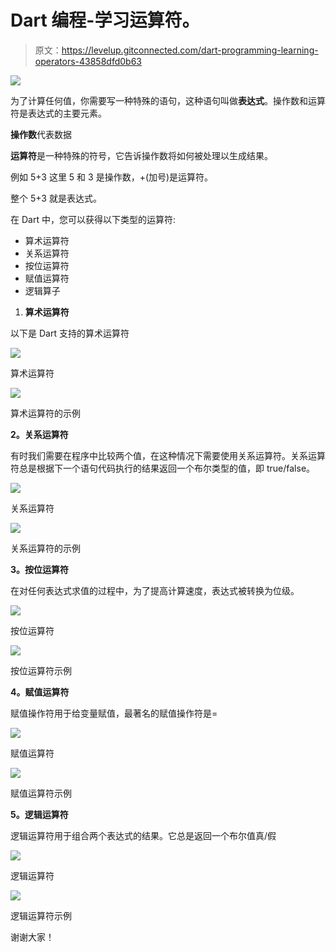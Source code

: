 # Dart 编程-学习运算符。

> 原文：<https://levelup.gitconnected.com/dart-programming-learning-operators-43858dfd0b63>

![](img/f697b3c193056f28937f8bddb109588c.png)

为了计算任何值，你需要写一种特殊的语句，这种语句叫做**表达式**。操作数和运算符是表达式的主要元素。

**操作数**代表数据

**运算符**是一种特殊的符号，它告诉操作数将如何被处理以生成结果。

例如 5+3 这里 5 和 3 是操作数，+(加号)是运算符。

整个 5+3 就是表达式。

在 Dart 中，您可以获得以下类型的运算符:

*   算术运算符
*   关系运算符
*   按位运算符
*   赋值运算符
*   逻辑算子

1.  **算术运算符**

以下是 Dart 支持的算术运算符

![](img/bcb6658ef14877ac15f7629a17714180.png)

算术运算符

![](img/341f2e12290e42049a5d75298aa73a0c.png)

算术运算符的示例

**2。关系运算符**

有时我们需要在程序中比较两个值，在这种情况下需要使用关系运算符。关系运算符总是根据下一个语句代码执行的结果返回一个布尔类型的值，即 true/false。

![](img/29dd442ef9a16dff1739709c2a3ae6d3.png)

关系运算符

![](img/8abea5be26135015b6f13ffa33f40d45.png)

关系运算符的示例

**3。按位运算符**

在对任何表达式求值的过程中，为了提高计算速度，表达式被转换为位级。

![](img/7e022b6c4edbf6e29cde27e961aa5129.png)

按位运算符

![](img/9db213b09995ffbc856bc864519edf6e.png)

按位运算符示例

**4。赋值运算符**

赋值操作符用于给变量赋值，最著名的赋值操作符是=

![](img/2c0da7bd4e2843b02bfa2fde17e40f58.png)

赋值运算符

![](img/42e70f58087dbe146bc2be9bddb2e832.png)

赋值运算符示例

**5。逻辑运算符**

逻辑运算符用于组合两个表达式的结果。它总是返回一个布尔值真/假

![](img/f11ef098607b784de743bf9ce34890de.png)

逻辑运算符

![](img/0af308502ced9f41857d6b9b81d2fc6b.png)

逻辑运算符示例

谢谢大家！